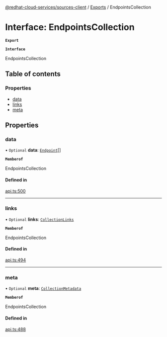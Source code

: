 [@redhat-cloud-services/sources-client](../README.md) / [Exports](../modules.md) / EndpointsCollection

# Interface: EndpointsCollection

**`Export`**

**`Interface`**

EndpointsCollection

## Table of contents

### Properties

- [data](EndpointsCollection.md#data)
- [links](EndpointsCollection.md#links)
- [meta](EndpointsCollection.md#meta)

## Properties

### data

• `Optional` **data**: [`Endpoint`](Endpoint.md)[]

**`Memberof`**

EndpointsCollection

#### Defined in

[api.ts:500](https://github.com/RedHatInsights/javascript-clients/blob/master/packages/sources/api.ts#L500)

___

### links

• `Optional` **links**: [`CollectionLinks`](CollectionLinks.md)

**`Memberof`**

EndpointsCollection

#### Defined in

[api.ts:494](https://github.com/RedHatInsights/javascript-clients/blob/master/packages/sources/api.ts#L494)

___

### meta

• `Optional` **meta**: [`CollectionMetadata`](CollectionMetadata.md)

**`Memberof`**

EndpointsCollection

#### Defined in

[api.ts:488](https://github.com/RedHatInsights/javascript-clients/blob/master/packages/sources/api.ts#L488)
